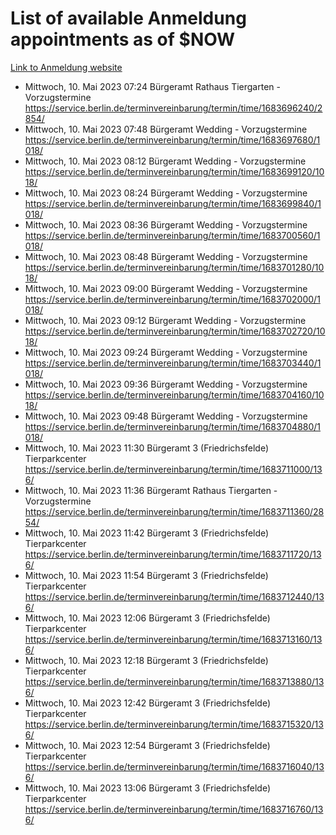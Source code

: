 # List of available Anmeldung appointments as of $NOW
[Link to Anmeldung website](https://service.berlin.de/terminvereinbarung/termin/tag.php?termin=1&anliegen[]=120686&dienstleisterlist=122210,122217,327316,122219,327312,122227,327314,122231,327346,122243,327348,122254,122252,329742,122260,329745,122262,329748,122271,327278,122273,327274,122277,327276,330436,122280,327294,122282,327290,122284,327292,122291,327270,122285,327266,122286,327264,122296,327268,150230,329760,122297,327286,122294,327284,122312,329763,122314,329775,122304,327330,122311,327334,122309,327332,317869,122281,327352,122279,329772,122283,122276,327324,122274,327326,122267,329766,122246,327318,122251,327320,122257,327322,122208,327298,122226,327300&herkunft=http%3A%2F%2Fservice.berlin.de%2Fdienstleistung%2F120686%2F)
- Mittwoch, 10. Mai 2023 07:24 Bürgeramt Rathaus Tiergarten - Vorzugstermine https://service.berlin.de/terminvereinbarung/termin/time/1683696240/2854/
- Mittwoch, 10. Mai 2023 07:48 Bürgeramt Wedding - Vorzugstermine https://service.berlin.de/terminvereinbarung/termin/time/1683697680/1018/
- Mittwoch, 10. Mai 2023 08:12 Bürgeramt Wedding - Vorzugstermine https://service.berlin.de/terminvereinbarung/termin/time/1683699120/1018/
- Mittwoch, 10. Mai 2023 08:24 Bürgeramt Wedding - Vorzugstermine https://service.berlin.de/terminvereinbarung/termin/time/1683699840/1018/
- Mittwoch, 10. Mai 2023 08:36 Bürgeramt Wedding - Vorzugstermine https://service.berlin.de/terminvereinbarung/termin/time/1683700560/1018/
- Mittwoch, 10. Mai 2023 08:48 Bürgeramt Wedding - Vorzugstermine https://service.berlin.de/terminvereinbarung/termin/time/1683701280/1018/
- Mittwoch, 10. Mai 2023 09:00 Bürgeramt Wedding - Vorzugstermine https://service.berlin.de/terminvereinbarung/termin/time/1683702000/1018/
- Mittwoch, 10. Mai 2023 09:12 Bürgeramt Wedding - Vorzugstermine https://service.berlin.de/terminvereinbarung/termin/time/1683702720/1018/
- Mittwoch, 10. Mai 2023 09:24 Bürgeramt Wedding - Vorzugstermine https://service.berlin.de/terminvereinbarung/termin/time/1683703440/1018/
- Mittwoch, 10. Mai 2023 09:36 Bürgeramt Wedding - Vorzugstermine https://service.berlin.de/terminvereinbarung/termin/time/1683704160/1018/
- Mittwoch, 10. Mai 2023 09:48 Bürgeramt Wedding - Vorzugstermine https://service.berlin.de/terminvereinbarung/termin/time/1683704880/1018/
- Mittwoch, 10. Mai 2023 11:30 Bürgeramt 3 (Friedrichsfelde) Tierparkcenter https://service.berlin.de/terminvereinbarung/termin/time/1683711000/136/
- Mittwoch, 10. Mai 2023 11:36 Bürgeramt Rathaus Tiergarten - Vorzugstermine https://service.berlin.de/terminvereinbarung/termin/time/1683711360/2854/
- Mittwoch, 10. Mai 2023 11:42 Bürgeramt 3 (Friedrichsfelde) Tierparkcenter https://service.berlin.de/terminvereinbarung/termin/time/1683711720/136/
- Mittwoch, 10. Mai 2023 11:54 Bürgeramt 3 (Friedrichsfelde) Tierparkcenter https://service.berlin.de/terminvereinbarung/termin/time/1683712440/136/
- Mittwoch, 10. Mai 2023 12:06 Bürgeramt 3 (Friedrichsfelde) Tierparkcenter https://service.berlin.de/terminvereinbarung/termin/time/1683713160/136/
- Mittwoch, 10. Mai 2023 12:18 Bürgeramt 3 (Friedrichsfelde) Tierparkcenter https://service.berlin.de/terminvereinbarung/termin/time/1683713880/136/
- Mittwoch, 10. Mai 2023 12:42 Bürgeramt 3 (Friedrichsfelde) Tierparkcenter https://service.berlin.de/terminvereinbarung/termin/time/1683715320/136/
- Mittwoch, 10. Mai 2023 12:54 Bürgeramt 3 (Friedrichsfelde) Tierparkcenter https://service.berlin.de/terminvereinbarung/termin/time/1683716040/136/
- Mittwoch, 10. Mai 2023 13:06 Bürgeramt 3 (Friedrichsfelde) Tierparkcenter https://service.berlin.de/terminvereinbarung/termin/time/1683716760/136/
